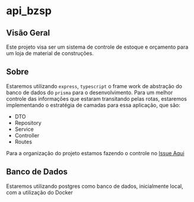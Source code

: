 # api_bzsp

## Visão Geral

Este projeto visa ser um sistema de controle de estoque e orçamento para um loja de material de construções.

## Sobre

Estaremos utilizando `express`, `typescript` o frame work de abstração do banco de dados do `prisma` para o desenvolvimento. Para um melhor controle das informações que estaram transitando pelas rotas, estaremos implementando o estratégia de camadas para essa aplicação, que são:

- DTO
- Repository
- Service
- Controller
- Routes

Para a organização do projeto estamos fazendo o controle no [Issue Aqui](https://github.com/schandon/api_bzsp/issues)

## Banco de Dados

Estaremos utilizando postgres como banco de dados, inicialmente local, com a utilização do Docker
